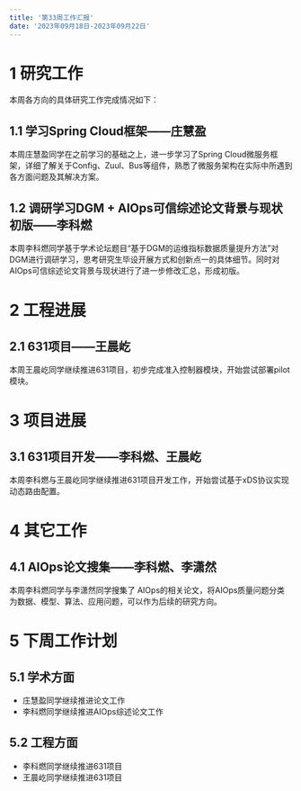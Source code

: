 ```yaml
---
title: '第33周工作汇报'
date: '2023年09月18日-2023年09月22日'
---
```


<!-- 只允许使用一级标题和二级标题 -->

# 1 研究工作

本周各方向的具体研究工作完成情况如下：

## 1.1 学习Spring Cloud框架——庄慧盈

本周庄慧盈同学在之前学习的基础之上，进一步学习了Spring Cloud微服务框架，详细了解关于Config、Zuul、Bus等组件，熟悉了微服务架构在实际中所遇到各方面问题及其解决方案。

## 1.2 调研学习DGM + AIOps可信综述论文背景与现状初版——李科燃

本周李科燃同学基于学术论坛题目“基于DGM的运维指标数据质量提升方法”对DGM进行调研学习，思考研究生毕设开展方式和创新点一的具体细节。同时对AIOps可信综述论文背景与现状进行了进一步修改汇总，形成初版。

# 2 工程进展

## 2.1 631项目——王晨屹

本周王晨屹同学继续推进631项目，初步完成准入控制器模块，开始尝试部署pilot模块。

# 3 项目进展

## 3.1 631项目开发——李科燃、王晨屹

本周李科燃与王晨屹同学继续推进631项目开发工作，开始尝试基于xDS协议实现动态路由配置。

# 4 其它工作

## 4.1 AIOps论文搜集——李科燃、李潇然

本周李科燃同学与李潇然同学搜集了 AIOps的相关论文，将AIOps质量问题分类为数据、模型、算法、应用问题，可以作为后续的研究方向。

# 5 下周工作计划

## 5.1 学术方面

+ 庄慧盈同学继续推进论文工作
+ 李科燃同学继续推进AIOps综述论文工作

## 5.2 工程方面

+ 李科燃同学继续推进631项目
+ 王晨屹同学继续推进631项目
